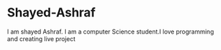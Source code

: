 # Shayed-Ashraf
I am shayed Ashraf. I am a computer Science student.I love programming and creating live project 
